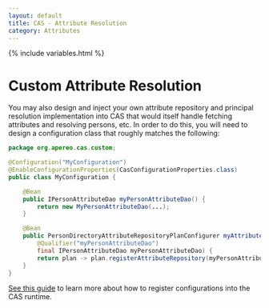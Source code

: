 ```yaml
---
layout: default
title: CAS - Attribute Resolution
category: Attributes
---
```


{% include variables.html %}

# Custom Attribute Resolution

You may also design and inject your own attribute repository and principal resolution implementation 
into CAS that would itself handle fetching attributes and resolving persons, etc. In order
to do this, you will need to design a configuration class that roughly matches the following:

```java
package org.apereo.cas.custom;

@Configuration("MyConfiguration")
@EnableConfigurationProperties(CasConfigurationProperties.class)
public class MyConfiguration {

    @Bean
    public IPersonAttributeDao myPersonAttributeDao() {
        return new MyPersonAttributeDao(...);
    }

    @Bean
    public PersonDirectoryAttributeRepositoryPlanConfigurer myAttributeRepositoryPlanConfigurer(
        @Qualifier("myPersonAttributeDao")
        final IPersonAttributeDao myPersonAttributeDao) {
        return plan -> plan.registerAttributeRepository(myPersonAttributeDao);
    }
}
```

[See this guide](../configuration/Configuration-Management-Extensions.html) to
learn more about how to register configurations into the CAS runtime.
